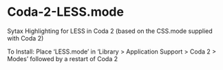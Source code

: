 Coda-2-LESS.mode
================

Sytax Highlighting for LESS in Coda 2 (based on the CSS.mode supplied with Coda 2)

To Install: Place ‘LESS.mode’ in ‘Library > Application Support > Coda 2 > Modes’ followed by a restart of Coda 2
